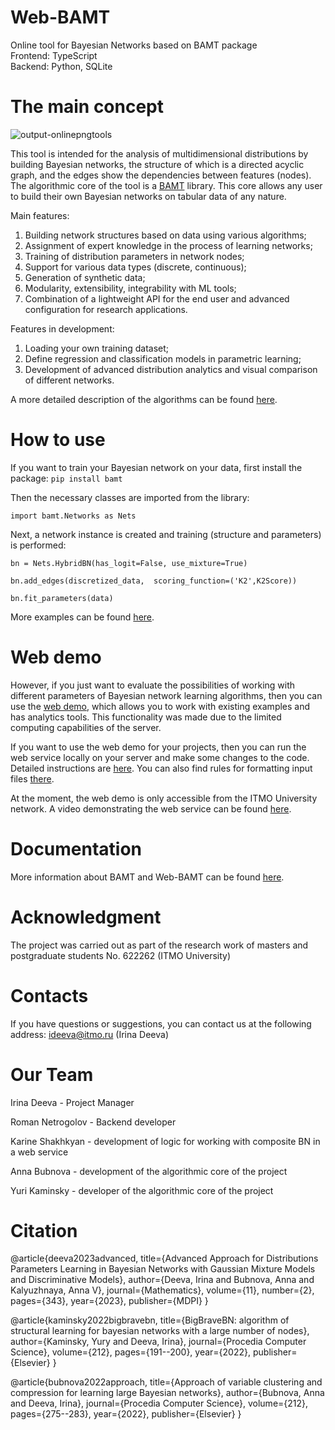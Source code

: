 # Web-BAMT
Online tool for Bayesian Networks based on BAMT package<br>
Frontend: TypeScript <br>
Backend: Python, SQLite <br>

# The main concept
![output-onlinepngtools](https://user-images.githubusercontent.com/6116991/190323306-8a7b5308-b7d8-453e-8532-fd855db3cb9d.png)

This tool is intended for the analysis of multidimensional distributions by building Bayesian networks, the structure of which is a directed acyclic graph, and the edges show the dependencies between features (nodes). The algorithmic core of the tool is a [BAMT](https://github.com/ITMO-NSS-team/BAMT) library. This core allows any user to build their own Bayesian networks on tabular data of any nature.

Main features:
1. Building network structures based on data using various algorithms;
2. Assignment of expert knowledge in the process of learning networks;
3. Training of distribution parameters in network nodes;
4. Support for various data types (discrete, continuous);
5. Generation of synthetic data;
6. Modularity, extensibility, integrability with ML tools;
7. Combination of a lightweight API for the end user and advanced configuration for research applications.

Features in development:
1. Loading your own training dataset;
2. Define regression and classification models in parametric learning;
3. Development of advanced distribution analytics and visual comparison of different networks.

A more detailed description of the algorithms can be found [here](https://github.com/ITMO-NSS-team/Web-BAMT/wiki/About-BAMT-algorithms).

# How to use
If you want to train your Bayesian network on your data, first install the package: `pip install bamt`

Then the necessary classes are imported from the library:

```import bamt.Networks as Nets```

Next, a network instance is created and training (structure and parameters) is performed:


```bn = Nets.HybridBN(has_logit=False, use_mixture=True)```

```bn.add_edges(discretized_data,  scoring_function=('K2',K2Score))```

```bn.fit_parameters(data)```

More examples can be found [here](https://github.com/ITMO-NSS-team/BAMT/tree/master/tutorials).

# Web demo

However, if you just want to evaluate the possibilities of working with different parameters of Bayesian network learning algorithms, then you can use the  [web demo](http://bamt.aim.club/), which allows you to work with existing examples and has analytics tools. This functionality was made due to the limited computing capabilities of the server. 

If you want to use the web demo for your projects, then you can run the web service locally on your server and make some changes to the code. Detailed instructions are [here](https://github.com/ITMO-NSS-team/Web-BAMT/wiki/Local-Setup). You can also find rules for formatting input files [there](https://github.com/ITMO-NSS-team/Web-BAMT/wiki/Local-Setup).

At the moment, the web demo is only accessible from the ITMO University network. A video demonstrating the web service can be found [here](https://youtu.be/2w6dRHlzVzs).



# Documentation
More information about BAMT and Web-BAMT can be found [here](https://web-bamt.readthedocs.io/en/latest/).

# Acknowledgment
The project was carried out as part of the research work of masters and postgraduate students No. 622262 (ITMO University)

# Contacts
If you have questions or suggestions, you can contact us at the following address: ideeva@itmo.ru (Irina Deeva)

# Our Team
Irina Deeva - Project Manager

Roman Netrogolov - Backend developer

Karine Shakhkyan - development of logic for working with composite BN in a web service

Anna Bubnova - development of the algorithmic core of the project

Yuri Kaminsky - developer of the algorithmic core of the project



# Citation

@article{deeva2023advanced,
  title={Advanced Approach for Distributions Parameters Learning in Bayesian Networks with Gaussian Mixture Models and Discriminative Models},
  author={Deeva, Irina and Bubnova, Anna and Kalyuzhnaya, Anna V},
  journal={Mathematics},
  volume={11},
  number={2},
  pages={343},
  year={2023},
  publisher={MDPI}
}

@article{kaminsky2022bigbravebn,
  title={BigBraveBN: algorithm of structural learning for bayesian networks with a large number of nodes},
  author={Kaminsky, Yury and Deeva, Irina},
  journal={Procedia Computer Science},
  volume={212},
  pages={191--200},
  year={2022},
  publisher={Elsevier}
}

@article{bubnova2022approach,
  title={Approach of variable clustering and compression for learning large Bayesian networks},
  author={Bubnova, Anna and Deeva, Irina},
  journal={Procedia Computer Science},
  volume={212},
  pages={275--283},
  year={2022},
  publisher={Elsevier}
}



